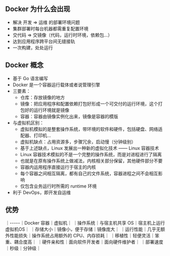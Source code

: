 ## Docker 为什么会出现
- 解决 开发  =>  运维 的部署环境问题
- 集群部署时每台机器都需重复配置环境
- 交代码  =>  交镜像（代码，运行时环境，依赖包...）
- 达到应用程序跨平台间无缝接轨
- 一次构建，处处运行

## Docker 概念
- 基于 Go 语言编写
- Docker 是一个容器运行载体或者说管理引擎
- 三要素：
  - 仓库：存放镜像的地方
  - 镜像：把应用程序和配置依赖打包好形成一个可交付的运行环境，这个打包好的运行环境就是镜像
  - 容器：容器由镜像实例化出来，镜像是容器的模版
- 与虚拟机区别：
  - 虚拟机模拟的是整套操作系统，带环境的软件和硬件，包括硬盘、网络适配器、打印机...
  - 虚拟机缺点：占用资源多，步骤冗余，启动慢（分钟级别）
  - 基于上述缺点，Linux 发展出一种新的虚拟化技术 —— Linux 容器技术
  - Linux 容器技术模拟的不是一个完整的操作系统，而是对进程进行了隔离
  - 也就是在原有操作系统上做减法，内核相关部分保留，其他硬件部分不要
  - 容器内运用程序直接运行于宿主的内核
  - 每个容器之间相互隔离，都有自己的文件系统，容器进程之间不会相互影响
  - 仅包含业务运行时所需的 runtime 环境
- 利于 DevOps，即开发自运维

## 优势
｜-----｜Docker 容器｜虚拟机｜
｜操作系统｜与宿主机共享 OS｜宿主机上运行虚拟机OS｜
｜存储大小｜镜像小，便于存储｜镜像庞大｜
｜运行性能｜几乎无额外性能损失｜操作系统占用额外的 CPU、内存损耗｜
｜移植性｜轻便灵活｜笨重、耦合度高｜
｜硬件亲和性｜面向软件开发者｜面向硬件维护者｜
｜部署速度｜秒级｜分钟级｜
